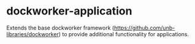 # dockworker-application
Extends the base dockworker framework (https://github.com/unb-libraries/dockworker) to provide additional functionality for applications.

